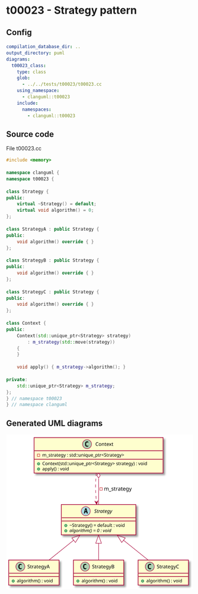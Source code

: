 # t00023 - Strategy pattern
## Config
```yaml
compilation_database_dir: ..
output_directory: puml
diagrams:
  t00023_class:
    type: class
    glob:
      - ../../tests/t00023/t00023.cc
    using_namespace:
      - clanguml::t00023
    include:
      namespaces:
        - clanguml::t00023

```
## Source code
File t00023.cc
```cpp
#include <memory>

namespace clanguml {
namespace t00023 {

class Strategy {
public:
    virtual ~Strategy() = default;
    virtual void algorithm() = 0;
};

class StrategyA : public Strategy {
public:
    void algorithm() override { }
};

class StrategyB : public Strategy {
public:
    void algorithm() override { }
};

class StrategyC : public Strategy {
public:
    void algorithm() override { }
};

class Context {
public:
    Context(std::unique_ptr<Strategy> strategy)
        : m_strategy(std::move(strategy))
    {
    }

    void apply() { m_strategy->algorithm(); }

private:
    std::unique_ptr<Strategy> m_strategy;
};
} // namespace t00023
} // namespace clanguml

```
## Generated UML diagrams
![t00023_class](./t00023_class.svg "Strategy pattern")
